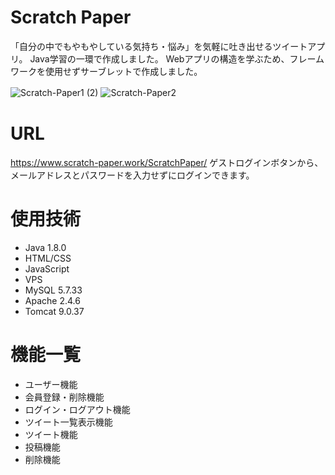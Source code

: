 # Scratch Paper
 
「自分の中でもやもやしている気持ち・悩み」を気軽に吐き出せるツイートアプリ。
Java学習の一環で作成しました。
Webアプリの構造を学ぶため、フレームワークを使用せずサーブレットで作成しました。
 
![Scratch-Paper1 (2)](https://user-images.githubusercontent.com/68217595/110087614-370d6f00-7dd7-11eb-80d5-5b14ad2596c7.jpg)
![Scratch-Paper2](https://user-images.githubusercontent.com/68217595/110087851-86539f80-7dd7-11eb-9389-d772e4d82132.jpg)
　
 # URL
 
 https://www.scratch-paper.work/ScratchPaper/
 ゲストログインボタンから、メールアドレスとパスワードを入力せずにログインできます。
 
 # 使用技術
  
 - Java 1.8.0
 - HTML/CSS
 - JavaScript
 - VPS
  - MySQL 5.7.33
  - Apache 2.4.6
  - Tomcat 9.0.37

# 機能一覧
 
- ユーザー機能
 - 会員登録・削除機能
 - ログイン・ログアウト機能
- ツイート一覧表示機能
- ツイート機能
 - 投稿機能
 - 削除機能
